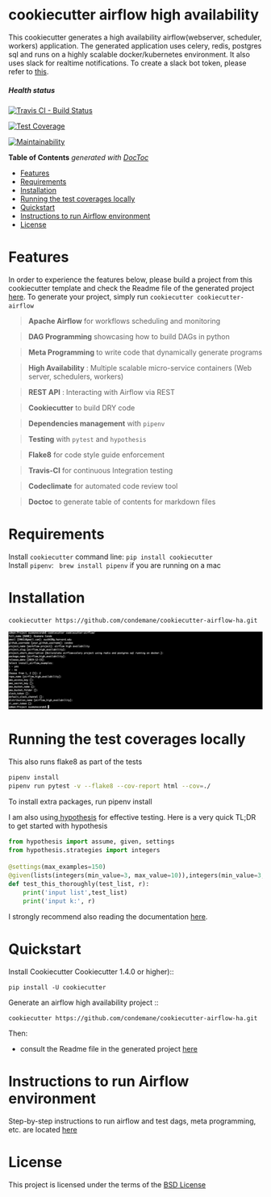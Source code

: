 
# cookiecutter airflow high availability

This cookiecutter generates a high availability airflow(webserver, scheduler, workers) application. 
The generated application uses celery, redis, postgres sql and runs on a highly scalable docker/kubernetes environment. 
It also uses slack for realtime notifications. To create a slack bot token, please refer to
[this](https://slack.com/help/articles/215770388-Create-and-regenerate-API-tokens).

##### Health status
[![Travis CI - Build Status](https://travis-ci.com/csci-e-29/2019fa-final-project-condeo.svg?token=rXdRYQiZsJAn9WYQmVCs&branch=master)](https://travis-ci.com/csci-e-29/2019fa-final-project-condeo)

[![Test Coverage](https://api.codeclimate.com/v1/badges/2babb53ece2cdf5f26b5/test_coverage)](https://codeclimate.com/repos/5df69446d07d92016300451e/test_coverage)

[![Maintainability](https://api.codeclimate.com/v1/badges/2babb53ece2cdf5f26b5/maintainability)](https://codeclimate.com/repos/5df69446d07d92016300451e/maintainability)


<!-- START doctoc generated TOC please keep comment here to allow auto update -->
<!-- DON'T EDIT THIS SECTION, INSTEAD RE-RUN doctoc TO UPDATE -->
**Table of Contents**  *generated with [DocToc](https://github.com/thlorenz/doctoc)*

- [Features](#features)
- [Requirements](#requirements)
- [Installation](#installation)
- [Running the test coverages locally](#running-the-test-coverages-locally)
- [Quickstart](#quickstart)
- [Instructions to run Airflow environment](#instructions-to-run-airflow-environment)
- [License](#license)

<!-- END doctoc generated TOC please keep comment here to allow auto update -->

# Features
In order to experience the features below, please build a project from this cookiecutter template and 
check the Readme file of the generated project [here](%7B%7Bcookiecutter.repo_name%7D%7D/Readme.md).
To generate your project, simply run ```cookiecutter cookiecutter-airflow```

> **Apache Airflow**  for workflows scheduling and monitoring

> **DAG Programming**  showcasing how to build DAGs in python

> **Meta Programming**  to write code that dynamically generate programs

> **High Availability** : Multiple scalable micro-service containers (Web server, schedulers, workers)

> **REST API** : Interacting with Airflow via REST

> **Cookiecutter** to build DRY code

> **Dependencies management** with ``pipenv``

> **Testing**  with  ``pytest`` and ``hypothesis``

> **Flake8**  for code style guide enforcement

> **Travis-CI**  for continuous Integration testing

> **Codeclimate**  for automated code review tool

> **Doctoc**  to generate table of contents for markdown files



# Requirements
Install `cookiecutter` command line: `pip install cookiecutter`     
Install `pipenv`: ` brew install pipenv` if you are running on a mac


# Installation
```bash 
cookiecutter https://github.com/condemane/cookiecutter-airflow-ha.git
```
![](./img/install.png)


# Running the test coverages locally

This also runs flake8 as part of the tests
```bash
pipenv install
pipenv run pytest -v --flake8 --cov-report html --cov=./
```
To install extra packages, run pipenv install <package name>

I am also using[ hypothesis](https://hypothesis.works/hypothesis) for effective testing. Here is a very quick TL;DR 
to get started with hypothesis
```python
from hypothesis import assume, given, settings
from hypothesis.strategies import integers

@settings(max_examples=150)
@given(lists(integers(min_value=3, max_value=10)),integers(min_value=3, max_value=10))
def test_this_thoroughly(test_list, r):
    print('input list',test_list)
    print('input k:', r)
```

I strongly recommend also reading the documentation [here](https://hypothesis.readthedocs.io/en/latest/).


# Quickstart

Install Cookiecutter Cookiecutter 1.4.0 or higher)::

    pip install -U cookiecutter

Generate an airflow high availability project ::

    cookiecutter https://github.com/condemane/cookiecutter-airflow-ha.git

Then:

* consult the Readme file in the generated project [here](%7B%7Bcookiecutter.repo_name%7D%7D/Readme.md)

# Instructions to run Airflow environment
Step-by-step instructions to run airflow and test dags, meta programming, etc. are located 
[here](%7B%7Bcookiecutter.repo_name%7D%7D/Readme.md)

# License
This project is licensed under the terms of the [BSD License](/LICENSE)
